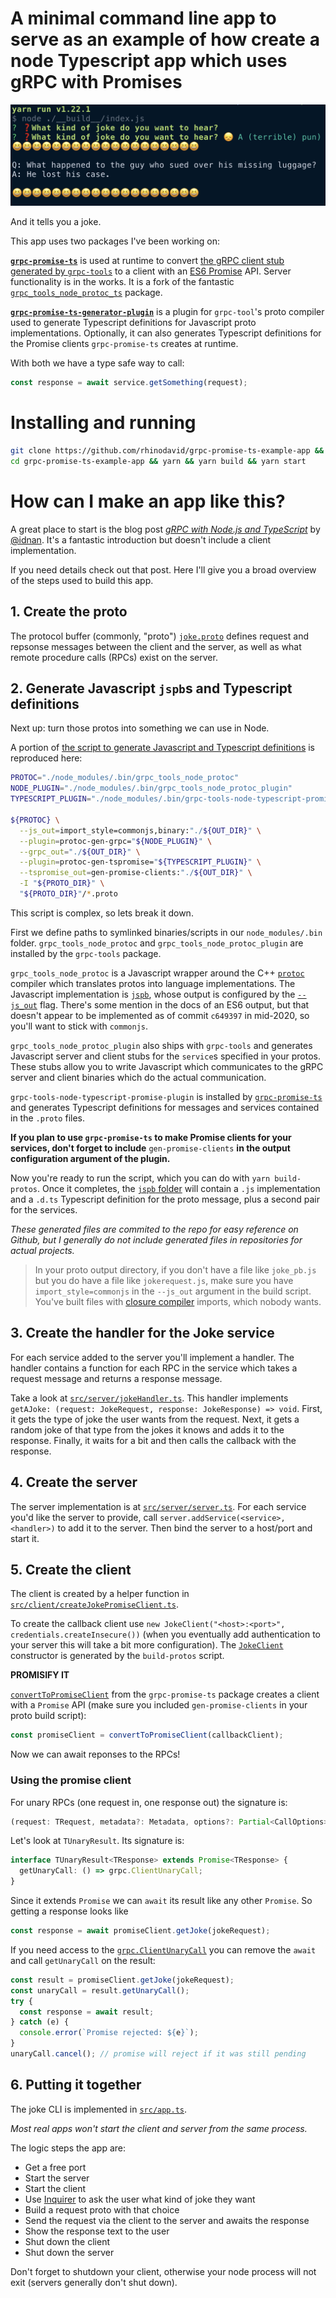 # A minimal command line app to serve as an example of how create a node **Typescript** app which uses **gRPC** with **Promises**

![Screenshot of the joke command line app](./screencap.png)

And it tells you a joke.

This app uses two packages I've been working on:

**[`grpc-promise-ts`](https://github.com/rhinodavid/grpc-promise-ts)** is
used at runtime to convert [the gRPC client stub generated by `grpc-tools`](https://github.com/grpc/grpc-node/blob/master/packages/grpc-native-core/src/client.js) to a client with an [ES6 Promise](https://developer.mozilla.org/en-US/docs/Web/JavaScript/Reference/Global_Objects/Promise) API. Server functionality is in the works. It is a fork of the fantastic [`grpc_tools_node_protoc_ts`](https://github.com/agreatfool/grpc_tools_node_protoc_ts) package.

**[`grpc-promise-ts-generator-plugin`](https://github.com/rhinodavid/grpc-promise-ts-generator-plugin)**
is a plugin for `grpc-tool`'s proto compiler used to generate Typescript definitions for Javascript
proto implementations. Optionally, it can also generates Typescript definitions for the Promise clients
`grpc-promise-ts` creates at runtime.

With both we have a type safe way to call:

```typescript
const response = await service.getSomething(request);
```

# Installing and running

```bash
git clone https://github.com/rhinodavid/grpc-promise-ts-example-app && \
cd grpc-promise-ts-example-app && yarn && yarn build && yarn start
```

# How can I make an app like this?

A great place to start is the blog post [_gRPC with Node.js and TypeScript_](https://adnanahmed.info/blog/2019/11/01/grpc-with-nodejs-typescript/) by [@idnan](https://github.com/idnan). It's a fantastic introduction but doesn't include a client implementation.

If you need details check out that post. Here I'll give you a broad overview of the steps used to build this app.

## 1. Create the proto

The protocol buffer (commonly, "proto") [`joke.proto`](./proto/joke.proto) defines request and repsonse messages
between the client and the server, as well as what remote procedure calls (RPCs) exist on the server.

## 2. Generate Javascript `jspb`s and Typescript definitions

Next up: turn those protos into something we can use in Node.

A portion of [the script to generate Javascript and Typescript definitions](./scripts/generate_jspb.sh) is reproduced here:

```sh
PROTOC="./node_modules/.bin/grpc_tools_node_protoc"
NODE_PLUGIN="./node_modules/.bin/grpc_tools_node_protoc_plugin"
TYPESCRIPT_PLUGIN="./node_modules/.bin/grpc-tools-node-typescript-promise-plugin"

${PROTOC} \
  --js_out=import_style=commonjs,binary:"./${OUT_DIR}" \
  --plugin=protoc-gen-grpc="${NODE_PLUGIN}" \
  --grpc_out="./${OUT_DIR}" \
  --plugin=protoc-gen-tspromise="${TYPESCRIPT_PLUGIN}" \
  --tspromise_out=gen-promise-clients:"./${OUT_DIR}" \
  -I "${PROTO_DIR}" \
  "${PROTO_DIR}"/*.proto
```

This script is complex, so lets break it down.

First we define paths to symlinked binaries/scripts in our `node_modules/.bin` folder.
`grpc_tools_node_protoc` and `grpc_tools_node_protoc_plugin` are installed by the `grpc-tools`
package.

`grpc_tools_node_protoc` is a Javascript wrapper around the C++
[`protoc`](https://github.com/protocolbuffers/protobuf) compiler which translates protos into language implementations. The Javascript implementation is
[`jspb`](https://developers.google.com/protocol-buffers/docs/reference/javascript-generated),
whose output is configured by the [`--js_out`](https://github.com/protocolbuffers/protobuf/tree/master/js#the---js_out-flag) flag. There's some mention in the docs of an ES6 output, but that doesn't appear to be implemented as of commit `c649397` in mid-2020, so you'll want to stick with `commonjs`.

`grpc_tools_node_protoc_plugin` also ships with `grpc-tools` and generates Javascript server and client stubs
for the `service`s specified in your protos. These stubs allow you to write Javascript which communicates to
the gRPC server and client binaries which do the actual communication.

`grpc-tools-node-typescript-promise-plugin` is installed by
[`grpc-promise-ts`](https://github.com/rhinodavid/grpc-promise-ts/) and generates Typescript definitions for
messages and services contained in the `.proto` files.

**If you plan to use `grpc-promise-ts` to make Promise clients for your services, don't forget to include** `gen-promise-clients`
**in the output configuration argument of the plugin.**

Now you're ready to run the script, which you can do with `yarn build-protos`. Once it completes,
the [`jspb` folder](jspb/) will contain
a `.js` implementation and a `.d.ts` Typescript definition for the proto message, plus a second pair for the services.

_These generated files are commited to the repo for easy reference on Github, but I generally do not
include generated files in repositories for actual projects._

> In your proto output directory, if you don't have a file like `joke_pb.js` but you do have a
> file like `jokerequest.js`, make sure you have `import_style=commonjs` in the `--js_out` argument
> in the build script. You've built files with [closure compiler](https://developers.google.com/closure/compiler)
> imports, which nobody wants.


## 3. Create the handler for the Joke service

For each service added to the server you'll implement a handler. The handler contains a function
for each RPC in the service which takes a request message and returns a response message.

Take a look at [`src/server/jokeHandler.ts`](src/server/jokeHandler.ts). This handler
implements `getAJoke: (request: JokeRequest, response: JokeResponse) => void`. First, it gets the type
of joke the user wants from the request. Next, it gets a random joke of that type from the jokes it knows
and adds it to the response. Finally, it waits for a bit and then calls the callback with the response.

## 4. Create the server

The server implementation is at [`src/server/server.ts`](src/server/server.ts).
For each service you'd like the server to provide, call `server.addService(<service>, <handler>)` to add it
to the server. Then bind the server to a host/port and start it.

## 5. Create the client

The client is created by a helper function in
[`src/client/createJokePromiseClient.ts`](src/client/createJokePromiseClient.ts).

To create the callback client use `new JokeClient("<host>:<port>", credentials.createInsecure())` (when you eventually
add authentication to your server this will take a bit more configuration). The [`JokeClient`](jspb/joke_grpc_pb.js#L44) constructor is generated by the `build-protos` script.

**PROMISIFY IT**

[`convertToPromiseClient`](https://github.com/rhinodavid/grpc-promise-ts/blob/master/src/lib/convertToPromiseClient.ts) from the `grpc-promise-ts` package creates a client with a `Promise` API (make sure you
included `gen-promise-clients` in your proto build script):

```typescript
const promiseClient = convertToPromiseClient(callbackClient);
```

Now we can await reponses to the RPCs!

### Using the promise client

For unary RPCs (one request in, one response out) the signature is:

```typescript
(request: TRequest, metadata?: Metadata, options?: Partial<CallOptions>) => TUnaryResult<TResponse>;
```

Let's look at `TUnaryResult`. Its signature is:

```typescript
interface TUnaryResult<TResponse> extends Promise<TResponse> {
  getUnaryCall: () => grpc.ClientUnaryCall;
}
```

Since it extends `Promise` we can `await` its result like any other `Promise`.
So getting a response looks like

```typescript
const response = await promiseClient.getJoke(jokeRequest);
```

If you need access to the
[`grpc.ClientUnaryCall`](https://github.com/grpc/grpc-node/blob/master/packages/grpc-native-core/index.d.ts#L1274)
you can remove the `await` and call `getUnaryCall` on the result:

```typescript
const result = promiseClient.getJoke(jokeRequest);
const unaryCall = result.getUnaryCall();
try {
  const response = await result;
} catch (e) {
  console.error(`Promise rejected: ${e}`);
}
unaryCall.cancel(); // promise will reject if it was still pending
```

## 6. Putting it together

The joke CLI is implemented in [`src/app.ts`](src/app.ts).

_Most real apps won't start the client and server from the same process._

The logic steps the app are:

- Get a free port
- Start the server
- Start the client
- Use [Inquirer](https://github.com/SBoudrias/Inquirer.js) to ask the user what kind of joke they want
- Build a request proto with that choice
- Send the request via the client to the server and awaits the response
- Show the response text to the user
- Shut down the client
- Shut down the server

Don't forget to shutdown your client, otherwise your node process will not exit
(servers generally don't shut down).
